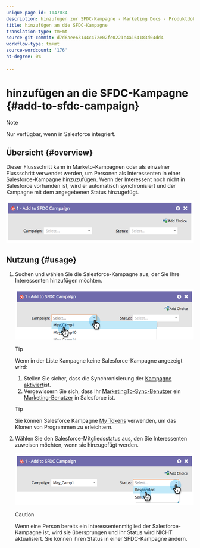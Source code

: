 ```yaml
---
unique-page-id: 1147034
description: hinzufügen zur SFDC-Kampagne - Marketing Docs - Produktdokumentation
title: hinzufügen an die SFDC-Kampagne
translation-type: tm+mt
source-git-commit: d7d6aee63144c472e02fe0221c4a164183d04dd4
workflow-type: tm+mt
source-wordcount: '176'
ht-degree: 0%

---
```



# hinzufügen an die SFDC-Kampagne {#add-to-sfdc-campaign}

>[!NOTE]
>
>Nur verfügbar, wenn in Salesforce integriert.

## Übersicht {#overview}

Dieser Flussschritt kann in Marketo-Kampagnen oder als einzelner Flussschritt verwendet werden, um Personen als Interessenten in einer Salesforce-Kampagne hinzuzufügen. Wenn der Interessent noch nicht in Salesforce vorhanden ist, wird er automatisch synchronisiert und der Kampagne mit dem angegebenen Status hinzugefügt.

![](assets/image2014-9-22-15-3a43-3a36.png)

## Nutzung {#usage}

1. Suchen und wählen Sie die Salesforce-Kampagne aus, der Sie Ihre Interessenten hinzufügen möchten.

   ![](assets/image2014-9-22-15-3a43-3a45.png)

   >[!TIP]
   >
   >Wenn in der Liste Kampagne keine Salesforce-Kampagne angezeigt wird:
   >
   >    
   >    
   >    1. Stellen Sie sicher, dass die Synchronisierung der [Kampagne aktiviert](../../../../product-docs/crm-sync/salesforce-sync/setup/optional-steps/enable-disable-campaign-sync.md)ist.
   >    1. Vergewissern Sie sich, dass Ihr [MarketingTo-Sync-Benutzer](../../../../product-docs/crm-sync/salesforce-sync/setup/enterprise-unlimited-edition/step-2-of-3-create-a-salesforce-user-for-marketo-enterprise-unlimited.md) ein [Marketing-Benutzer](../../../../product-docs/crm-sync/salesforce-sync/setup/optional-steps/enable-disable-campaign-sync/make-marketo-sync-user-a-marketing-user.md) in Salesforce ist.


   >[!TIP]
   >
   >Sie können Salesforce Kampagne [My Tokens](../../../../product-docs/core-marketo-concepts/programs/tokens/managing-my-tokens.md) verwenden, um das Klonen von Programmen zu erleichtern.

1. Wählen Sie den Salesforce-Mitgliedsstatus aus, den Sie Interessenten zuweisen möchten, wenn sie hinzugefügt werden.

   ![](assets/image2014-9-22-15-3a45-3a2.png)

   >[!CAUTION]
   >
   >Wenn eine Person bereits ein Interessentenmitglied der Salesforce-Kampagne ist, wird sie übersprungen und ihr Status wird NICHT aktualisiert. Sie können ihren Status in einer SFDC-Kampagne [](change-status-in-sfdc-campaign.md) ändern.

